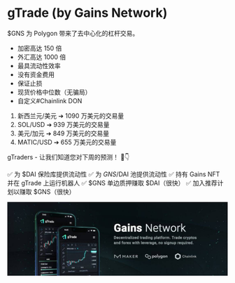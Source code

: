 # gTrade (by Gains Network)

$GNS 为 Polygon 带来了去中心化的杠杆交易。
- 加密高达 150 倍
- 外汇高达 1000 倍
- 最具流动性效率
- 没有资金费用
- 保证止损
- 现货价格中位数（无骗局）
- 自定义#Chainlink DON

1. 新西兰元/美元 ➔ 1090 万美元的交易量
2. SOL/USD ➔ 939 万美元的交易量
3. 美元/加元 ➔ 849 万美元的交易量
4. MATIC/USD ➔ 655 万美元的交易量

gTraders - 让我们知道您对下周的预测！ 🍏👇

✅ 为 $DAI 保险库提供流动性
✅ 为 $GNS/$DAI 池提供流动性
✅ 持有 Gains NFT 并在 gTrade 上运行机器人
✅ $GNS 单边质押赚取 $DAI（很快）
✅ 加入推荐计划以赚取 $GNS（很快）

![1080x360](1080x360.jpg)
